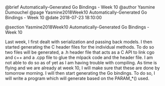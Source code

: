 @brief Automatically-Generated Go Bindings - Week 10
@author Yasmine Dumouchel
@page Yasmine2018Week10 Automatically-Generated Go Bindings - Week 10
@date 2018-07-23 18:10:00

@section Yasmine2018Week10 Automatically-Generated Go Bindings - Week 10

Last week, I first dealt with serialization and passing back models. I then started generating the C header files for the individual methods. To do so two files will be generated, a .h header file that acts as a C API to link cgo and c++ and a .cpp file to glue the mlpack code and the header file. I am not able to do so as of yet as I am having trouble with compiling. As time is flying and we are already at week 10, I will make sure that these are done by tomorrow morning. I will then start generating the Go bindings. To do so, I will write a program which will generate based on the PARAM_*() used. 

